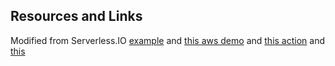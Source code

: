 

## Resources and Links

Modified from Serverless.IO [example](https://github.com/serverless/examples/tree/v3/aws-golang-simple-http-endpoint) and [this aws demo](https://github.com/aws-samples/serverless-go-demo) and [this action](https://github.com/serverless/github-action)
and [this](https://github.com/aws-samples/aws-sam-github-actions-example/blob/main/.github/workflows/primary.yml)
